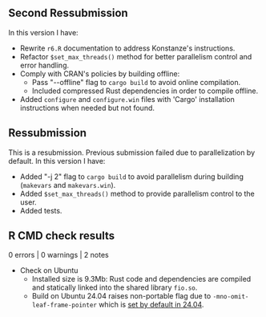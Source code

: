 ## Second Ressubmission

In this version I have:
 
* Rewrite `r6.R` documentation to address Konstanze's instructions.
* Refactor `$set_max_threads()` method for better parallelism control and error handling.
* Comply with CRAN's policies by building offline:
  * Pass "--offline" flag to `cargo build` to avoid online compilation.
  * Included compressed Rust dependencies in order to compile offline.
* Added `configure` and `configure.win` files with 'Cargo' installation instructions when needed but not found.

## Ressubmission

This is a resubmission. Previous submission failed due to parallelization by default.
In this version I have:
 
* Added "-j 2" flag to `cargo build` to avoid parallelism during building (`makevars` and `makevars.win`).
* Added `$set_max_threads()` method to provide parallelism control to the user.
* Added tests.

## R CMD check results

0 errors | 0 warnings | 2 notes

* Check on Ubuntu
  - Installed size is 9.3Mb: Rust code and dependencies are compiled and statically linked into the shared library `fio.so`.
  - Build on Ubuntu 24.04 raises non-portable flag due to `-mno-omit-leaf-frame-pointer` which is [set by default in 24.04](https://ubuntu.com/blog/ubuntu-performance-engineering-with-frame-pointers-by-default).
